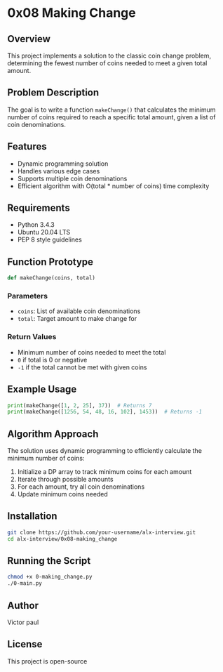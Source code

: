 # 0x08 Making Change

## Overview
This project implements a solution to the classic coin change problem, determining the fewest number of coins needed to meet a given total amount.

## Problem Description
The goal is to write a function `makeChange()` that calculates the minimum number of coins required to reach a specific total amount, given a list of coin denominations.

## Features
- Dynamic programming solution
- Handles various edge cases
- Supports multiple coin denominations
- Efficient algorithm with O(total * number of coins) time complexity

## Requirements
- Python 3.4.3
- Ubuntu 20.04 LTS
- PEP 8 style guidelines

## Function Prototype
```python
def makeChange(coins, total)
```

### Parameters
- `coins`: List of available coin denominations
- `total`: Target amount to make change for

### Return Values
- Minimum number of coins needed to meet the total
- `0` if total is 0 or negative
- `-1` if the total cannot be met with given coins

## Example Usage
```python
print(makeChange([1, 2, 25], 37))  # Returns 7
print(makeChange([1256, 54, 48, 16, 102], 1453))  # Returns -1
```

## Algorithm Approach
The solution uses dynamic programming to efficiently calculate the minimum number of coins:
1. Initialize a DP array to track minimum coins for each amount
2. Iterate through possible amounts
3. For each amount, try all coin denominations
4. Update minimum coins needed

## Installation
```bash
git clone https://github.com/your-username/alx-interview.git
cd alx-interview/0x08-making_change
```

## Running the Script
```bash
chmod +x 0-making_change.py
./0-main.py
```

## Author
Victor paul

## License
This project is open-source
